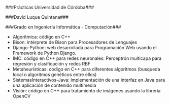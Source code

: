###Prácticas Universidad de Córdoba###

###David Luque Quintana###

###Grado en Ingeniería Informática - Computación###

- Algorítmica: código en C++
- Bison: intérprete de Bison para Procesadores de Lenguajes
- Django-Python: web desarrollada para Programación Web usando el Framework de Python Django.
- IMC: código en C++ para redes neuronales: Perceptrón multicapa para regresión y clasificación y redes RBF
- Metaheurísticas: código en C++ para diferentes algoritmos (busqueda local o algoritmos genéticos entre ellos)
- SistemasInteractivos-Java: implementación de una interfaz en Java para una aplicación de contenido multimedia
- Visión: código en C++ para tratamiento de imágenes usando la librería OpenCV